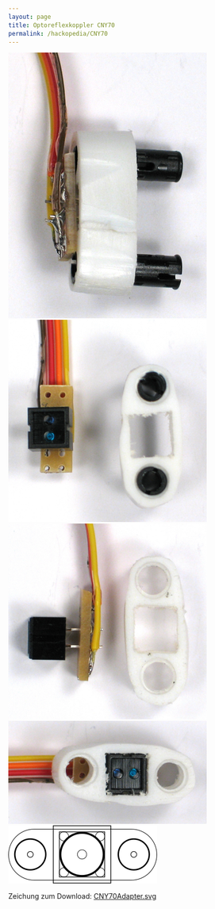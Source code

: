 ```yaml
---
layout: page
title: Optoreflexkoppler CNY70
permalink: /hackopedia/CNY70
---
```


<img src="/images/CNY70_Adapter1.JPG" alt="CNY70 und Lego-Adapter" width="400px" />
<img src="/images/CNY70_Adapter2.JPG" alt="CNY70 und Lego-Adapter" width="400px" />
<img src="/images/CNY70_Adapter3.JPG" alt="CNY70 und Lego-Adapter" width="400px" />
<img src="/images/CNY70_Adapter4.JPG" alt="CNY70 und Lego-Adapter" width="400px" />
<img src="/images/CNY70Adapter.png" alt="CNY70 Adapter Zeichnung" />

Zeichung zum Download: [CNY70Adapter.svg](/images/CNY70Adapter.svg)

